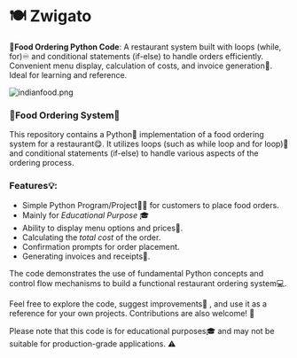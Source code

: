 # **🍽️ Zwigato**

**🥘Food Ordering Python Code**: A restaurant system built with loops (while, for)♾️  and conditional statements (if-else) to handle orders efficiently. Convenient menu display, calculation of costs, and invoice generation🧾. Ideal for learning and reference.

![indianfood.png](https://images.tv9hindi.com/wp-content/uploads/2021/07/Samosa-Jalebi-in-English.jpg?w=1280)

### **🍕Food Ordering System🥗** ###

This repository contains a Python🐍 implementation of a food ordering system for a restaurant😋. It utilizes loops (such as while loop and for loop)🔁 and conditional statements (if-else) to handle various aspects of the ordering process.

### **Features💡:** ###
- Simple Python Program/Project👨‍💻 for customers to place food orders.
- Mainly for *Educational Purpose* 🎓
- Ability to display menu options and prices💸.
- Calculating the *total cost* of the order.
- Confirmation prompts for order placement.
- Generating invoices and receipts🧾.

The code demonstrates the use of fundamental Python concepts and control flow mechanisms to build a functional restaurant ordering system💻.

Feel free to explore the code, suggest improvements🚀 , and use it as a reference for your own projects. Contributions are also welcome! 🤝

Please note that this code is for educational purposes🎓 and may not be suitable for production-grade applications. ⚠️
